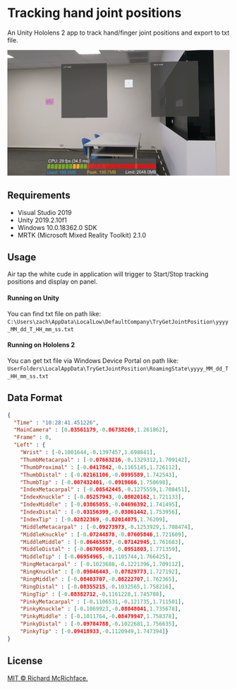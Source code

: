 # Tracking hand joint positions

An Unity Hololens 2 app to track hand/finger joint positions and export to txt file.

![image](https://github.com/bluewolf2735/Hololens2_GetHandJointPositions/blob/master/GetHandJointPositions.gif)

## Requirements

- Visual Studio 2019
- Unity 2019.2.10f1
- Windows 10.0.18362.0 SDK
- MRTK (Microsoft Mixed Reality Toolkit) 2.1.0


## Usage

Air tap the white cude in application will trigger to Start/Stop tracking positions and display on panel.

#### Running on Unity

You can find txt file on path like:
``
C:\Users\zach\AppData\LocalLow\DefaultCompany\TryGetJointPosition\yyyy_MM_dd_T_HH_mm_ss.txt
``

#### Running on Hololens 2

You can get txt file via Windows Device Portal on path like:
``
UserFolders\LocalAppData\TryGetJointPosition\RoamingState\yyyy_MM_dd_T_HH_mm_ss.txt
``

## Data Format

```json
{
  "Time" : "10:28:41.451226",
  "MainCamera" : [0.03561179,-0.06738269,1.261862],
  "Frame" : 0,
  "Left" : {
    "Wrist" : [-0.1001644,-0.1397457,1.698841],
    "ThumbMetacarpal" : [-0.07663216,-0.1329312,1.709142],
    "ThumbProximal" : [-0.0417842,-0.1165145,1.726112],
    "ThumbDistal" : [-0.02161106,-0.0995589,1.742543],
    "ThumbTip" : [-0.007432401,-0.0919666,1.750698],
    "IndexMetacarpal" : [-0.08542445,-0.1275559,1.708451],
    "IndexKnuckle" : [-0.05257943,-0.08020162,1.721133],
    "IndexMiddle" : [-0.03865055,-0.04696392,1.741495],
    "IndexDistal" : [-0.03156399,-0.03061442,1.753956],
    "IndexTip" : [-0.02822369,-0.02014075,1.76209],
    "MiddleMetacarpal" : [-0.09273973,-0.1253929,1.708474],
    "MiddleKnuckle" : [-0.07244878,-0.07605846,1.721609],
    "MiddleMiddle" : [-0.06465857,-0.07142945,1.761683],
    "MiddleDistal" : [-0.06706598,-0.0951803,1.771359],
    "MiddleTip" : [-0.06954965,-0.1105744,1.766425],
    "RingMetacarpal" : [-0.1023688,-0.1221396,1.709112],
    "RingKnuckle" : [-0.09046443,-0.07829773,1.727192],
    "RingMiddle" : [-0.08403707,-0.08222707,1.762365],
    "RingDistal" : [-0.08355215,-0.1032565,1.758216],
    "RingTip" : [-0.08382712,-0.1161228,1.745788],
    "PinkyMetacarpal" : [-0.1106531,-0.121735,1.711501],
    "PinkyKnuckle" : [-0.1069923,-0.08048041,1.735678],
    "PinkyMiddle" : [-0.1011764,-0.08479947,1.758378],
    "PinkyDistal" : [-0.09784788,-0.1022681,1.756635],
    "PinkyTip" : [-0.09418933,-0.1120949,1.747394]}
}
```

## License

[MIT © Richard McRichface.](../LICENSE)
